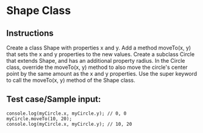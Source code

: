 # Shape Class

## Instructions

Create a class Shape with properties x and y. Add a method moveTo(x, y) that sets the x and y properties to the new values. Create a subclass Circle that extends Shape, and has an additional property radius. In the Circle class, override the moveTo(x, y) method to also move the circle's center point by the same amount as the x and y properties. Use the super keyword to call the moveTo(x, y) method of the Shape class.

## Test case/Sample input:

```const myCircle = new Circle(0, 0, 5);
console.log(myCircle.x, myCircle.y); // 0, 0
myCircle.moveTo(10, 20);
console.log(myCircle.x, myCircle.y); // 10, 20
```

